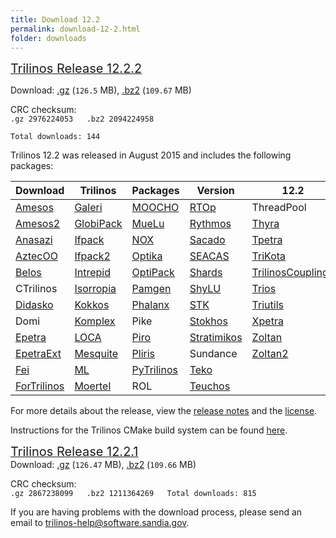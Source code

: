 ```yaml
---
title: Download 12.2
permalink: download-12-2.html
folder: downloads
---
```


<span style="text-decoration: underline;"><span style="font-size: 20px;">Trilinos Release 12.2.2</span></span>

Download: [.gz](http://trilinos.org/oldsite/download/login.html?tid=tr12022gz) (`126.5` MB), [.bz2](http://trilinos.org/oldsite/download/login.html?tid=tr12022bz2) (`109.67` MB)

CRC checksum:  
`.gz 2976224053  
.bz2 2094224958  
`

`Total downloads: 144`

Trilinos 12.2 was released in August 2015 and includes the following packages:

Download  | Trilinos | Packages | Version | 12.2
------ | ------ | ------ | -------- | ----------
[Amesos](/packages/amesos/ "Amesos") | [Galeri](http://trilinos.org/packages/galeri/ "Galeri") | [MOOCHO](http://trilinos.org/packages/moocho/ "MOOCHO") | [RTOp](http://trilinos.org/packages/rtop/ "RTOp") | ThreadPool
[Amesos2](http://trilinos.org/packages/amesos2/ "Amesos2") | [GlobiPack](http://trilinos.org/packages/globipack/ "GlobiPack") | [MueLu](http://trilinos.org/packages/muelu/ "MueLu") | [Rythmos](http://trilinos.org/packages/rythmos/ "Rythmos") | [Thyra](http://trilinos.org/packages/thyra/ "Thyra")
[Anasazi](http://trilinos.org/packages/anasazi/ "Anasazi") | [Ifpack](http://trilinos.org/packages/ifpack/ "IFPACK") | [NOX](http://trilinos.org/packages/nox-and-loca/ "NOX and LOCA") | [Sacado](http://trilinos.org/packages/sacado/ "Sacado") | [Tpetra](http://trilinos.org/packages/tpetra/ "Tpetra")
[AztecOO](http://trilinos.org/packages/aztecoo/ "AztecOO") | [Ifpack2](http://trilinos.org/packages/ifpack2/ "Ifpack2") | [Optika](http://trilinos.org/packages/optika/ "Optika") | [SEACAS](http://trilinos.sandia.gov/packages/seacas "SEACAS") | [TriKota](http://trilinos.org/packages/trikota/ "TriKota")
[Belos](http://trilinos.org/packages/belos/ "Belos") | [Intrepid](http://trilinos.org/packages/intrepid/ "Intrepid") | [OptiPack](http://trilinos.org/packages/optipack/ "OptiPack") | [Shards](http://trilinos.org/packages/shards/ "Shards") | [TrilinosCouplings](http://trilinos.org/packages/trilinos-couplings/ "Trilinos Couplings")
CTrilinos | [Isorropia](http://trilinos.org/packages/isorropia/ "Isorropia") | [Pamgen](http://trilinos.org/packages/pamgen/ "PAMGEN") | [ShyLU](http://trilinos.org/packages/shylu/ "ShyLU") | [Trios](http://trilinos.org/packages/trios/ "Trios")
[Didasko](http://trilinos.org/packages/didasko/ "Didasko") | [Kokkos](http://trilinos.org/packages/kokkos/ "Kokkos") | [Phalanx](http://trilinos.org/packages/phalanx/ "Phalanx") | [STK](http://trilinos.org/packages/stk/ "STK") | [Triutils](http://trilinos.org/packages/triutils/ "TriUtils")
Domi | [Komplex](http://trilinos.org/packages/komplex/ "Komplex") | Pike | [Stokhos](http://trilinos.org/packages/stokhos/ "Stokhos") | [Xpetra](http://trilinos.org/packages/xpetra/ "Xpetra")
[Epetra](http://trilinos.org/packages/epetra/ "Epetra") | [LOCA](http://trilinos.org/packages/nox-and-loca/ "NOX and LOCA") | [Piro](http://trilinos.org/packages/piro/ "Piro") | [Stratimikos](http://trilinos.org/packages/stratimikos/ "Stratimikos") | [Zoltan](http://trilinos.org/packages/zoltan/ "Zoltan")
[EpetraExt](http://trilinos.org/packages/epetraext/ "EpetraExt") | [Mesquite](http://trilinos.org/packages/mesquite/ "Mesquite") | [Pliris](http://trilinos.org/packages/pliris/ "Pliris") | Sundance | [Zoltan2](http://trilinos.org/packages/zoltan2/ "Zoltan2")
[Fei](http://trilinos.org/packages/fei/ "Fei") | [ML](http://trilinos.org/packages/ml/ "ML") | [PyTrilinos](http://trilinos.org/packages/pytrilinos/ "PyTrilinos") | [Teko](http://trilinos.org/packages/teko/ "Teko")
[ForTrilinos](http://trilinos.org/packages/fortrilinos/ "ForTrilinos") | [Moertel](http://trilinos.org/packages/moertel/ "Moertel") | ROL | [Teuchos](http://trilinos.org/packages/teuchos/ "Teuchos")

For more details about the release, view the [release notes](https://trilinos.org/oldsite/release_notes-12.2.html) 
and the [license](license.html).

Instructions for the Trilinos CMake build system can be found [here](https://trilinos.org/docs/files/TrilinosBuildReference.html).

<span style="text-decoration: underline;"><span style="font-size: 20px;">Trilinos Release 12.2.1</span></span>  
Download: [.gz](http://trilinos.org/oldsite/download/login.html?tid=tr12021gz) (`126.47` MB), [.bz2](http://trilinos.org/oldsite/download/login.html?tid=tr12021bz2) (`109.66` MB)

CRC checksum:  
`.gz 2867238099  
.bz2 1211364269  
Total downloads: 815`

If you are having problems with the download process, please send an email to [trilinos-help@software.sandia.gov](mailto:trilinos-help@software.sandia.gov).